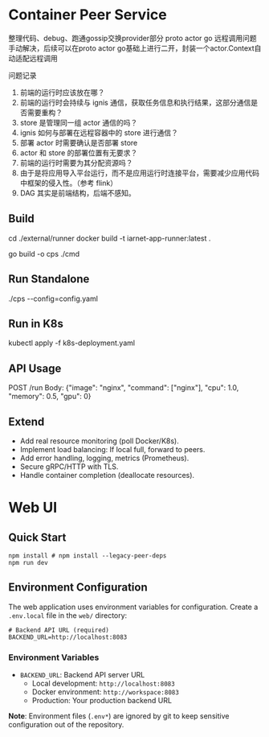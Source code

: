 # Container Peer Service

整理代码、debug、跑通gossip交换provider部分
proto actor go 远程调用问题手动解决，后续可以在proto actor go基础上进行二开，封装一个actor.Context自动适配远程调用

问题记录

1. 前端的运行时应该放在哪？
2. 前端的运行时会持续与 ignis 通信，获取任务信息和执行结果，这部分通信是否需要重构？
3. store 是管理同一组 actor 通信的吗？
4. ignis 如何与部署在远程容器中的 store 进行通信？
5. 部署 actor 时需要确认是否部署 store
6. actor 和 store 的部署位置有无要求？
7. 前端的运行时需要为其分配资源吗？
8. 由于是将应用导入平台运行，而不是应用运行时连接平台，需要减少应用代码中框架的侵入性。（参考 flink）
9. DAG 其实是前端结构，后端不感知。


## Build

cd ./external/runner
docker build -t iarnet-app-runner:latest .

go build -o cps ./cmd

## Run Standalone
./cps --config=config.yaml

## Run in K8s
kubectl apply -f k8s-deployment.yaml

## API Usage
POST /run
Body: {"image": "nginx", "command": ["nginx"], "cpu": 1.0, "memory": 0.5, "gpu": 0}

## Extend
- Add real resource monitoring (poll Docker/K8s).
- Implement load balancing: If local full, forward to peers.
- Add error handling, logging, metrics (Prometheus).
- Secure gRPC/HTTP with TLS.
- Handle container completion (deallocate resources).

# Web UI

## Quick Start

```shell
npm install # npm install --legacy-peer-deps
npm run dev
```

## Environment Configuration

The web application uses environment variables for configuration. Create a `.env.local` file in the `web/` directory:

```shell
# Backend API URL (required)
BACKEND_URL=http://localhost:8083
```

### Environment Variables

- `BACKEND_URL`: Backend API server URL
  - Local development: `http://localhost:8083`
  - Docker environment: `http://workspace:8083`
  - Production: Your production backend URL

**Note**: Environment files (`.env*`) are ignored by git to keep sensitive configuration out of the repository.